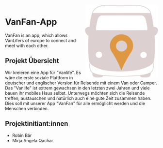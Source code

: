 <img align="right" width="240" height="240" href="/" src="/images/Logo%20VANFAN.png" alt="logo">

# VanFan-App
VanFan is an app, which allows VanLifers of europe to connect and meet with each other.

## Projekt Übersicht
Wir kreieren eine App für "Vanlife". Es wäre die erste soziale Plattform in deutscher und englischer Version für Reisende mit einem Van oder Camper. Das "Vanlife" ist extrem gewachsen in den letzten zwei Jahren und viele bauen ihr mobiles Haus selbst. Unterwegs möchten sich die Reisende treffen, austauschen und natürlich auch eine gute Zeit zusammen haben. Dies soll mit unserer App "VanFan" für alle ermöglicht werden und die Menschen verbinden.

## Projektinitiant:innen
- Robin Bär
- Mirja Angela Qachar

